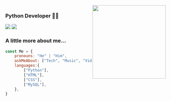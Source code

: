 <img align='right' src="https://media.giphy.com/media/M9gbBd9nbDrOTu1Mqx/giphy.gif" width="230">

### Python Developer 👨‍💻

[![](https://img.shields.io/badge/LinkedIn-Elias_Calixto-blue)](https://www.linkedin.com/in/elias-calixto/)
[![](https://img.shields.io/badge/Instagram-darkesthj99-red)](https://www.instagram.com/darkesthj99/)

### A little more about me...  

```javascript
const Me = {
    pronouns: "He" | "Him",
    askMeAbout: ["Tech", "Music", "Video Games", "Peruvian Food"],
    languages:{
        ["Python"],
        ["HTML"],
        ["CSS"],
        ["MySQL"],
    },
}
```
